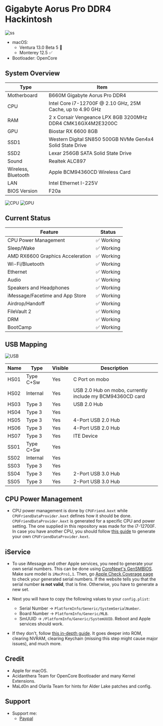 # Gigabyte Aorus Pro DDR4 Hackintosh

![ss](./ss/screenshot.png)

* macOS:
  - Ventura 13.0 Beta 5 🔶
  - Monterey 12.5 ✅
* Bootloader: OpenCore

## System Overview

| Type | Item |
| ---- | ---- |
| Motherboard | B660M Gigabyte Aorus Pro DDR4 |
| CPU | Intel Core i7-12700F @ 2.10 GHz, 25M Cache, up to 4.90 GHz
| RAM | 2 x Corsair Vengeance LPX 8GB 3200MHz DDR4 CMK16GX4M2E3200C |
| GPU | Biostar RX 6600 8GB |
| SSD1 | Western Digital SN850 500GB NVMe Gen4x4 Solid State Drive |
| SSD2 | Lexar 256GB SATA Solid State Drive |
| Sound | Realtek ALC897 |
| Wireless, Bluetooth | Apple BCM94360CD Wireless Card |
| LAN | Intel Ethernet I-225V |
| BIOS Version | F20a |

![CPU](./ss/cpubench.png)
![GPU](./ss/gpubench.png)

## Current Status

| Feature | Status |
| ------------- | ------------- |
| CPU Power Management | ✅ Working |
| Sleep/Wake | ✅ Working |
| AMD RX6600 Graphics Acceleration | ✅ Working |
| Wi-Fi/Bluetooth | ✅ Working |
| Ethernet | ✅ Working |
| Audio | ✅ Working |
| Speakers and Headphones | ✅ Working |
| iMessage/Facetime and App Store | ✅ Working  |
| Airdrop/Handoff | ✅ Working |
| FileVault 2 | ✅ Working |
| DRM | ✅ Working |
| BootCamp | ✅ Working |

## USB Mapping

![USB](./ss/usb.png)

| Name | Type | Visible | Description |
|------|----------|---------|-------------|
| HS01 | Type C+Sw | Yes     | C Port on mobo|
| HS02 | Internal  | Yes     | USB 2.0 Hub on mobo, currently include my BCM94360CD card |
| HS03 | Type 3  | Yes     | USB 2.0 Hub |
| HS04 | Type 3 | Yes     | |
| HS05 | Type 3 | Yes      | 4-Port USB 2.0 Hub |
| HS06 | Type 3 | Yes     | 4-Port USB 2.0 Hub |
| HS07 | Type 3 | Yes     | ITE Device |
| SS01 | Type C+Sw | Yes     | |
| SS02 | Internal  | Yes     | |
| SS03 | Type 3   | Yes     | |
| SS04 | Type 3   | Yes     | 2-Port USB 3.0 Hub |
| SS05 | Type 3   | Yes     | 2-Port USB 3.0 Hub |

## CPU Power Management

* CPU power management is done by `CPUFriend.kext` while `CPUFriendDataProvider.kext` defines how it should be done. `CPUFriendDataProvider.kext` is generated for a specific CPU and power setting. The one supplied in this repository was made for the i7-12700F. In case you have another CPU, you should follow [this guide](https://dortania.github.io/OpenCore-Post-Install/universal/pm.html) to generate your own `CPUFriendDataProvider.kext`.

## iService

* To use iMessage and other Apple services, you need to generate your own serial numbers. This can be done using [CorpNewt's GenSMBIOS](https://github.com/corpnewt/GenSMBIOS). Make sure model is `iMacPro1,1`. Then, go [Apple Check Coverage page](https://checkcoverage.apple.com/) to check your generated serial numbers. If the website tells you that the serial number **is not valid**, that is fine. Otherwise, you have to generate a new set.

* Next you will have to copy the following values to your `config.plist`:
  - Serial Number -> `PlatformInfo/Generic/SystemSerialNumber`.
  - Board Number -> `PlatformInfo/Generic/MLB`.
  - SmUUID -> `/PlatformInfo/Generic/SystemUUID`.
  Reboot and Apple services should work.

* If they don't, follow [this in-depth guide](https://dortania.github.io/OpenCore-Post-Install/universal/iservices.html). It goes deeper into ROM, clearing NVRAM, clearing Keychain (missing this step might cause major issues), and much more.

## Credit
* Apple for macOS.
* Acidanthera Team for OpenCore Bootloader and many Kernel Extensions.
* MaLd0n and Olarila Team for hints for Alder Lake patches and config.

## Support
* Support me: 
  - [Paypal](https://www.paypal.me/tekun0lxrd)

